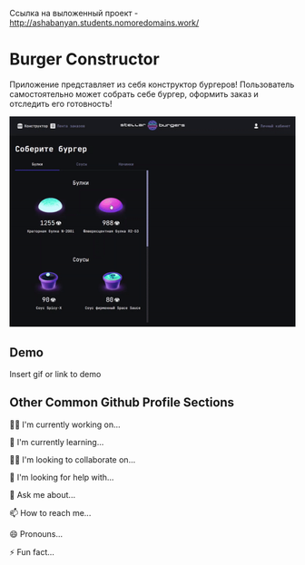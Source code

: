 Ссылка на выложенный проект - http://ashabanyan.students.nomoredomains.work/

# Burger Constructor

Приложение представляет из себя конструктор бургеров! Пользователь самостоятельно может собрать себе бургер, оформить заказ и отследить его готовность!

<img src="./src/images/drag_and_drop.gif">

## Demo

Insert gif or link to demo

## Other Common Github Profile Sections

👩‍💻 I'm currently working on...

🧠 I'm currently learning...

👯‍♀️ I'm looking to collaborate on...

🤔 I'm looking for help with...

💬 Ask me about...

📫 How to reach me...

😄 Pronouns...

⚡️ Fun fact...
